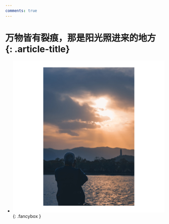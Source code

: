 ```yaml
---
comments: true
---
```


# 万物皆有裂痕，那是阳光照进来的地方 {: .article-title}

<div class="grid cards" markdown>

- [![Image 3](6d287ded-23f7-4a2c-a219-e84a8ef8c433.jpg)](6d287ded-23f7-4a2c-a219-e84a8ef8c433.jpg){: .fancybox }


</div>